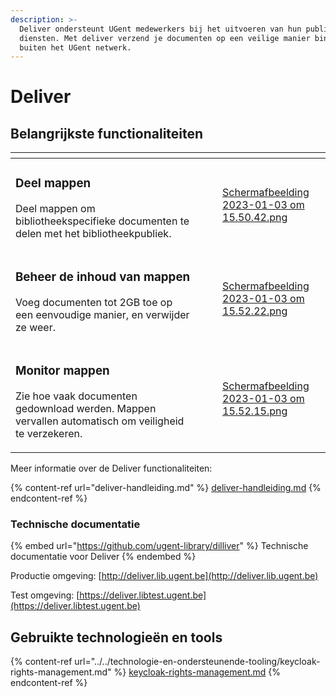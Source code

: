 ```yaml
---
description: >-
  Deliver ondersteunt UGent medewerkers bij het uitvoeren van hun publieke
  diensten. Met deliver verzend je documenten op een veilige manier binnen en
  buiten het UGent netwerk.
---
```


# Deliver

## Belangrijkste functionaliteiten

<table data-view="cards"><thead><tr><th></th><th></th><th></th><th data-hidden data-card-cover data-type="files"></th></tr></thead><tbody><tr><td><h3>Deel mappen</h3><p>Deel mappen om bibliotheekspecifieke documenten te delen met het bibliotheekpubliek.</p></td><td></td><td></td><td><a href="../../.gitbook/assets/Scherm­afbeelding 2023-01-03 om 15.50.42.png">Scherm­afbeelding 2023-01-03 om 15.50.42.png</a></td></tr><tr><td><h3>Beheer de inhoud van mappen</h3><p>Voeg documenten tot 2GB toe op een eenvoudige manier, en verwijder ze weer.</p></td><td></td><td></td><td><a href="../../.gitbook/assets/Scherm­afbeelding 2023-01-03 om 15.52.22.png">Scherm­afbeelding 2023-01-03 om 15.52.22.png</a></td></tr><tr><td><h3>Monitor mappen</h3><p>Zie hoe vaak documenten gedownload werden. Mappen vervallen automatisch om veiligheid te verzekeren.</p></td><td></td><td></td><td><a href="../../.gitbook/assets/Scherm­afbeelding 2023-01-03 om 15.52.15.png">Scherm­afbeelding 2023-01-03 om 15.52.15.png</a></td></tr></tbody></table>

Meer informatie over de Deliver functionaliteiten:

{% content-ref url="deliver-handleiding.md" %}
[deliver-handleiding.md](deliver-handleiding.md)
{% endcontent-ref %}

### Technische documentatie

{% embed url="https://github.com/ugent-library/dilliver" %}
Technische documentatie voor Deliver
{% endembed %}

Productie omgeving: [http://deliver.lib.ugent.be](http://deliver.lib.ugent.be)

Test omgeving: [https://deliver.libtest.ugent.be](https://deliver.libtest.ugent.be)

## Gebruikte technologieën en tools

{% content-ref url="../../technologie-en-ondersteunende-tooling/keycloak-rights-management.md" %}
[keycloak-rights-management.md](../../technologie-en-ondersteunende-tooling/keycloak-rights-management.md)
{% endcontent-ref %}
